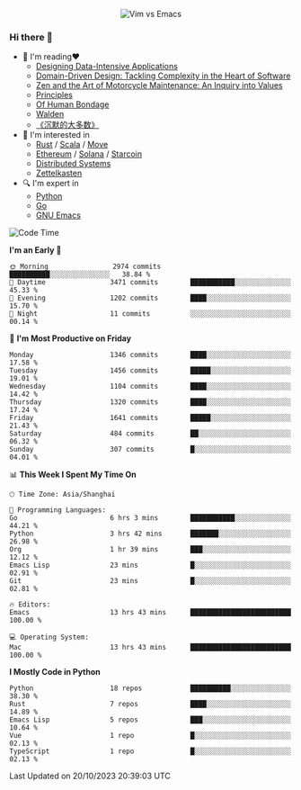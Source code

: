 <p align="center">
    <img src="https://gist.githubusercontent.com/coldnight/e696baffb094e71c96cb302118878eae/raw/40ea5053a6f66cc65f90f437e4173497da225958/banner.gif" alt="Vim vs Emacs" />
</p>

### Hi there 👋

- 📖 I'm reading❤️
    + [Designing Data-Intensive Applications](https://www.oreilly.com/library/view/designing-data-intensive-applications/9781491903063/)
    + [Domain-Driven Design: Tackling Complexity in the Heart of Software](https://www.dddcommunity.org/book/evans_2003/)
    + [Zen and the Art of Motorcycle Maintenance: An Inquiry into Values](https://en.wikipedia.org/wiki/Zen_and_the_Art_of_Motorcycle_Maintenance)
    + [Principles](https://www.principles.com/)
    + [Of Human Bondage](https://en.wikipedia.org/wiki/Of_Human_Bondage)
    + [Walden](https://en.wikipedia.org/wiki/Walden)
    + [《沉默的大多数》](https://en.wikipedia.org/wiki/Silent_majority)
- 🌱 I'm interested in
    + [Rust](https://www.rust-lang.org/) / [Scala](https://www.scala-lang.org/) / [Move](https://github.com/move-language/move/)
    + [Ethereum](https://ethereum.org/en/) / [Solana](https://solana.com/) / [Starcoin](https://github.com/starcoinorg/starcoin)
	+ [Distributed Systems](https://www.linuxzen.com/notes/topics/20200320174417_%E5%88%86%E5%B8%83%E5%BC%8F/)
	+ [Zettelkasten](https://www.linuxzen.com/notes/notes/20220120080920-slip_box/)
- 🔍 I'm expert in
    + [Python](https://www.python.org/)
    + [Go](https://go.dev/)
    + [GNU Emacs](https://www.gnu.org/software/emacs/)

<!--START_SECTION:waka-->
![Code Time](http://img.shields.io/badge/Code%20Time-2%2C434%20hrs%2011%20mins-blue)

**I'm an Early 🐤** 

```text
🌞 Morning                2974 commits        ██████████░░░░░░░░░░░░░░░   38.84 % 
🌆 Daytime                3471 commits        ███████████░░░░░░░░░░░░░░   45.33 % 
🌃 Evening                1202 commits        ████░░░░░░░░░░░░░░░░░░░░░   15.70 % 
🌙 Night                  11 commits          ░░░░░░░░░░░░░░░░░░░░░░░░░   00.14 % 
```
📅 **I'm Most Productive on Friday** 

```text
Monday                   1346 commits        ████░░░░░░░░░░░░░░░░░░░░░   17.58 % 
Tuesday                  1456 commits        █████░░░░░░░░░░░░░░░░░░░░   19.01 % 
Wednesday                1104 commits        ████░░░░░░░░░░░░░░░░░░░░░   14.42 % 
Thursday                 1320 commits        ████░░░░░░░░░░░░░░░░░░░░░   17.24 % 
Friday                   1641 commits        █████░░░░░░░░░░░░░░░░░░░░   21.43 % 
Saturday                 484 commits         ██░░░░░░░░░░░░░░░░░░░░░░░   06.32 % 
Sunday                   307 commits         █░░░░░░░░░░░░░░░░░░░░░░░░   04.01 % 
```


📊 **This Week I Spent My Time On** 

```text
🕑︎ Time Zone: Asia/Shanghai

💬 Programming Languages: 
Go                       6 hrs 3 mins        ███████████░░░░░░░░░░░░░░   44.21 % 
Python                   3 hrs 42 mins       ███████░░░░░░░░░░░░░░░░░░   26.98 % 
Org                      1 hr 39 mins        ███░░░░░░░░░░░░░░░░░░░░░░   12.12 % 
Emacs Lisp               23 mins             █░░░░░░░░░░░░░░░░░░░░░░░░   02.91 % 
Git                      23 mins             █░░░░░░░░░░░░░░░░░░░░░░░░   02.81 % 

🔥 Editors: 
Emacs                    13 hrs 43 mins      █████████████████████████   100.00 % 

💻 Operating System: 
Mac                      13 hrs 43 mins      █████████████████████████   100.00 % 
```

**I Mostly Code in Python** 

```text
Python                   18 repos            ██████████░░░░░░░░░░░░░░░   38.30 % 
Rust                     7 repos             ████░░░░░░░░░░░░░░░░░░░░░   14.89 % 
Emacs Lisp               5 repos             ███░░░░░░░░░░░░░░░░░░░░░░   10.64 % 
Vue                      1 repo              █░░░░░░░░░░░░░░░░░░░░░░░░   02.13 % 
TypeScript               1 repo              █░░░░░░░░░░░░░░░░░░░░░░░░   02.13 % 
```




 Last Updated on 20/10/2023 20:39:03 UTC
<!--END_SECTION:waka-->
